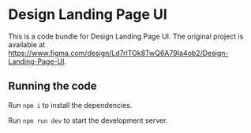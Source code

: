 
  # Design Landing Page UI

  This is a code bundle for Design Landing Page UI. The original project is available at https://www.figma.com/design/Ld7rlTOk8TwQ6A79Ia4ob2/Design-Landing-Page-UI.

  ## Running the code

  Run `npm i` to install the dependencies.

  Run `npm run dev` to start the development server.
  